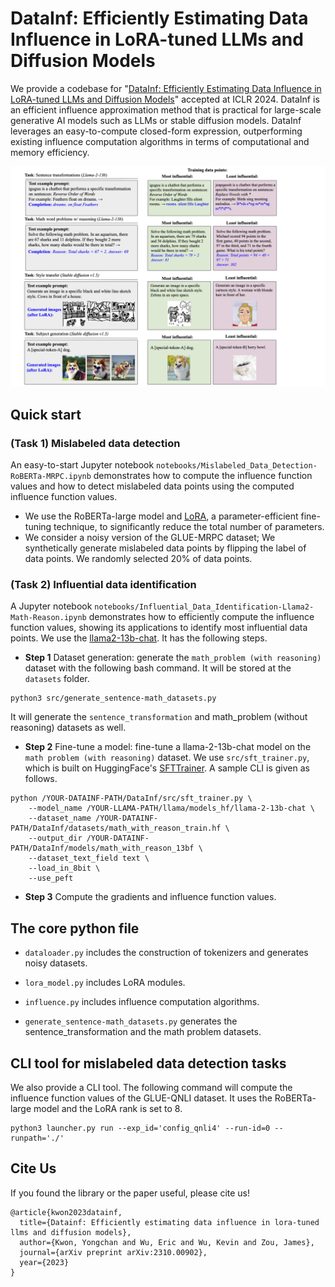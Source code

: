 # DataInf: Efficiently Estimating Data Influence in LoRA-tuned LLMs and Diffusion Models

We provide a codebase for "[DataInf: Efficiently Estimating Data Influence in LoRA-tuned LLMs and Diffusion Models](https://arxiv.org/abs/2310.00902)" accepted at ICLR 2024. DataInf is an efficient influence approximation method that is practical for large-scale generative AI models such as LLMs or stable diffusion models. DataInf leverages an easy-to-compute closed-form expression, outperforming existing influence computation algorithms in terms of computational and memory efficiency.

<p align="center">
<img src="./figures/llama-diffusion-new.png" width="800">
</p>


## Quick start 

### (Task 1) Mislabeled data detection

An easy-to-start Jupyter notebook `notebooks/Mislabeled_Data_Detection-RoBERTa-MRPC.ipynb` demonstrates how to compute the influence function values and how to detect mislabeled data points using the computed influence function values. 
 - We use the RoBERTa-large model and [LoRA](https://arxiv.org/abs/2106.09685), a parameter-efficient fine-tuning technique, to significantly reduce the total number of parameters. 
 - We consider a noisy version of the GLUE-MRPC dataset; We synthetically generate mislabeled data points by flipping the label of data points. We randomly selected 20% of data points. 

### (Task 2) Influential data identification 
A Jupyter notebook `notebooks/Influential_Data_Identification-Llama2-Math-Reason.ipynb` demonstrates how to efficiently compute the influence function values, showing its applications to identify most influential data points. We use the [llama2-13b-chat](https://huggingface.co/meta-llama/Llama-2-13b-chat-hf). It has the following steps.

- **Step 1** Dataset generation: generate the `math_problem (with reasoning)` dataset with the following bash command. It will be stored at the `datasets` folder. 
```
python3 src/generate_sentence-math_datasets.py
```
It will generate the `sentence_transformation` and math_problem (without reasoning) datasets as well.

- **Step 2** Fine-tune a model: fine-tune a llama-2-13b-chat model on the `math problem (with reasoning)` dataset. We use `src/sft_trainer.py`, which is built on HuggingFace's [SFTTrainer](https://github.com/huggingface/trl/blob/main/examples/scripts/sft.py). A sample CLI is given as follows.
```
python /YOUR-DATAINF-PATH/DataInf/src/sft_trainer.py \
    --model_name /YOUR-LLAMA-PATH/llama/models_hf/llama-2-13b-chat \
    --dataset_name /YOUR-DATAINF-PATH/DataInf/datasets/math_with_reason_train.hf \
    --output_dir /YOUR-DATAINF-PATH/DataInf/models/math_with_reason_13bf \
    --dataset_text_field text \
    --load_in_8bit \
    --use_peft
```

- **Step 3** Compute the gradients and influence function values.


## The core python file 

- `dataloader.py` includes the construction of tokenizers and generates noisy datasets.

- `lora_model.py` includes LoRA modules.

- `influence.py` includes influence computation algorithms.

- `generate_sentence-math_datasets.py` generates the sentence_transformation and the math problem datasets.


## CLI tool for mislabeled data detection tasks

We also provide a CLI tool. The following command will compute the influence function values of the GLUE-QNLI dataset. It uses the RoBERTa-large model and the LoRA rank is set to 8.

```
python3 launcher.py run --exp_id='config_qnli4' --run-id=0 --runpath='./'
```

## Cite Us

If you found the library or the paper useful, please cite us!
```
@article{kwon2023datainf,
  title={Datainf: Efficiently estimating data influence in lora-tuned llms and diffusion models},
  author={Kwon, Yongchan and Wu, Eric and Wu, Kevin and Zou, James},
  journal={arXiv preprint arXiv:2310.00902},
  year={2023}
}
```
